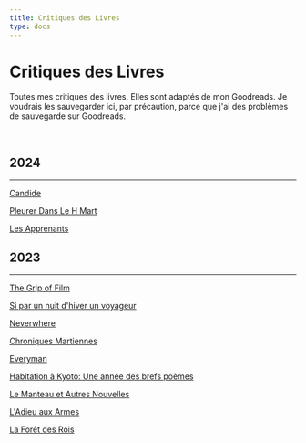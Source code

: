 ```yaml
---
title: Critiques des Livres
type: docs
---
```


# Critiques des Livres

Toutes mes critiques des livres. Elles sont adaptés de mon Goodreads. Je voudrais les sauvegarder
ici, par précaution,  parce que j'ai des problèmes de sauvegarde sur Goodreads.

&nbsp;  

## 2024
___
[Candide](/fr/bookreviews/candide)

[Pleurer Dans Le H Mart](/fr/bookreviews/cyring_in_hmart)

[Les Apprenants](/fr/bookreviews/the_learners)

## 2023
___
[The Grip of Film](/fr/bookreviews/the_grip_of_film)

[Si par un nuit d'hiver un voyageur](/fr/bookreviews/if_on_a_winters_night_a_traveler)

[Neverwhere](/fr/bookreviews/neverwhere)

[Chroniques Martiennes](/fr/bookreviews/the_martian_chronicles)

[Everyman](/fr/bookreviews/everyman)

[Habitation à Kyoto: Une année des brefs poèmes](/fr/bookreviews/kyoto_dwellings/)

[Le Manteau et Autres Nouvelles](/fr/bookreviews/theovercoat/)

[L'Adieu aux Armes](/fr/bookreviews/afarewelltoarms/)

[La Forêt des Rois](/fr/bookreviews/theforest/)
